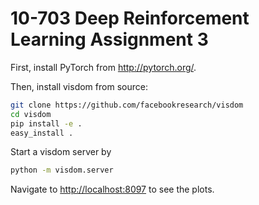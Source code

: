 # 10-703 Deep Reinforcement Learning Assignment 3
First, install PyTorch from <http://pytorch.org/>.

Then, install visdom from source:
```bash
git clone https://github.com/facebookresearch/visdom
cd visdom
pip install -e .
easy_install .
```

Start a visdom server by
```bash
python -m visdom.server
```

Navigate to <http://localhost:8097> to see the plots.